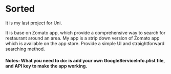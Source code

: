 Sorted
======

It is my last project for Uni.

It is base on Zomato app, which provide a comprehensive way to search for restaurant around an area. My app is a strip down version of Zomato app which is available on the app store. Provide a simple UI and straightforward searching method.

#### Notes: What you need to do: is add your own GoogleServiceInfo.plist file, and API key to make the app working.
